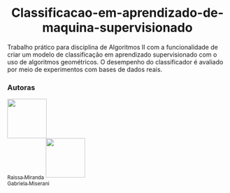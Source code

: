 <h1 align="center"> Classificacao-em-aprendizado-de-maquina-supervisionado </h1> 
Trabalho prático para disciplina de Algoritmos II com a funcionalidade de criar um modelo de classificação em aprendizado supervisionado com o uso de algoritmos geométricos. O desempenho do classificador é avaliado por meio de experimentos com bases de dados reais.

### Autoras
[<img src="https://avatars.githubusercontent.com/u/84279343?s=400&u=881ba5432b6b643e94afcf7e7bb95c7346c39b00&v=4" width=90><br><sub>Raissa Miranda</sub>](https://github.com/raissamiranda) 
[<img src="https://pps.whatsapp.net/v/t61.24694-24/259081619_4913194778739546_3026940454580110889_n.jpg?ccb=11-4&oh=01_AdTfDqPUAR9ceYjB2mNUWY4tKvPrXLmjqm87KESHpPQekw&oe=636A6430" width=90><br><sub>Gabriela Miserani</sub>](https://github.com/gmiserani)
